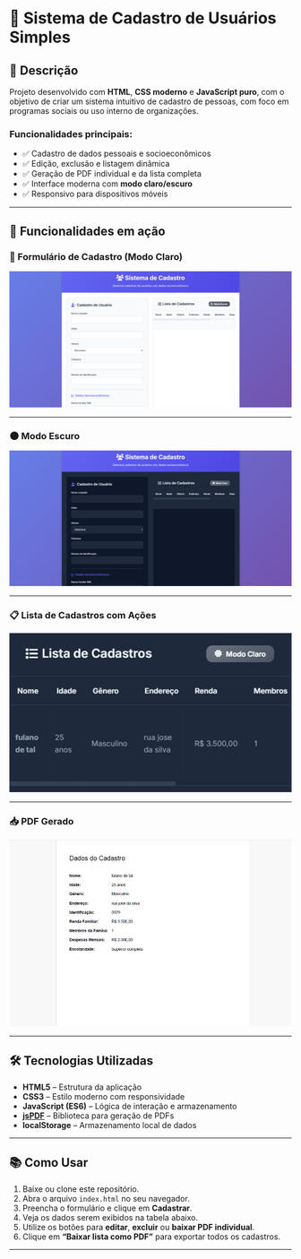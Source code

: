 # 📝 Sistema de Cadastro de Usuários Simples

## 📌 Descrição

Projeto desenvolvido com **HTML**, **CSS moderno** e **JavaScript puro**, com o objetivo de criar um sistema intuitivo de cadastro de pessoas, com foco em programas sociais ou uso interno de organizações.

### Funcionalidades principais:

- ✅ Cadastro de dados pessoais e socioeconômicos
- ✅ Edição, exclusão e listagem dinâmica
- ✅ Geração de PDF individual e da lista completa
- ✅ Interface moderna com **modo claro/escuro**
- ✅ Responsivo para dispositivos móveis

---

## 🚀 Funcionalidades em ação

### 📄 Formulário de Cadastro (Modo Claro)

![Formulário Claro](./modoclaro.png)

---

### 🌑 Modo Escuro

![Modo Escuro](./modoescuro.png)

---

### 📋 Lista de Cadastros com Ações

![Tabela](./cadastros.png)

---

### 📥 PDF Gerado

![PDF Gerado](./dados.png)

---

## 🛠️ Tecnologias Utilizadas

- **HTML5** – Estrutura da aplicação  
- **CSS3** – Estilo moderno com responsividade  
- **JavaScript (ES6)** – Lógica de interação e armazenamento  
- **[jsPDF](https://github.com/parallax/jsPDF)** – Biblioteca para geração de PDFs  
- **localStorage** – Armazenamento local de dados  

---

## 📚 Como Usar

1. Baixe ou clone este repositório.
2. Abra o arquivo `index.html` no seu navegador.
3. Preencha o formulário e clique em **Cadastrar**.
4. Veja os dados serem exibidos na tabela abaixo.
5. Utilize os botões para **editar**, **excluir** ou **baixar PDF individual**.
6. Clique em **“Baixar lista como PDF”** para exportar todos os cadastros.

---



